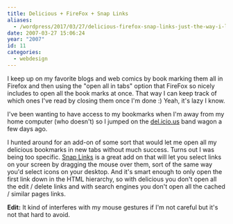 ```yaml
---
title: Delicious + FireFox + Snap Links
aliases:
  - /wordpress/2017/03/27/delicious-firefox-snap-links-just-the-way-i-like-it
date: 2007-03-27 15:06:24
year: "2007"
id: 11
categories:
  - webdesign
---
```


I keep up on my favorite blogs and web comics by book marking them all in Firefox and then using the "open all in tabs" option that FireFox so nicely includes to open all the book marks at once.  That way I can keep track of which ones I've read by closing them once I'm done :)  Yeah, it's lazy I know.

I've been wanting to have access to my bookmarks when I'm away from my home computer (who doesn't) so I jumped on the [del.icio.us](http://del.icio.us/sjhobson) band wagon a few days ago.

I hunted around for an add-on of some sort that would let me open all my delicious bookmarks in new tabs without much success.  Turns out I was being too specific. [Snap Links](https://addons.mozilla.org/en-US/firefox/addon/4336) is a great add on that will let you select links on your screen by dragging the mouse over them, sort of the same way you'd select icons on your desktop.  And it's smart enough to only open the first link down in the HTML hierarchy, so with delicious you don't open all the edit / delete links and with search engines you don't open all the cached / similar pages links.

**Edit:** It kind of interferes with my mouse gestures if I'm not careful but it's not that hard to avoid.
